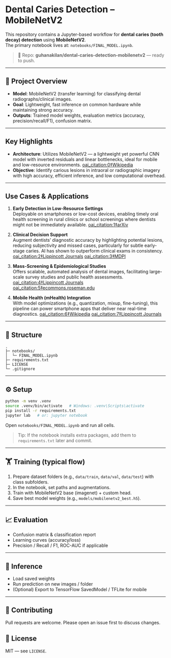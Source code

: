 # Dental Caries Detection – MobileNetV2

This repository contains a Jupyter-based workflow for **dental caries (tooth decay) detection** using **MobileNetV2**.  
The primary notebook lives at: `notebooks/FINAL_MODEL.ipynb`.

> 👋 Repo: **guhanakilan/dental-caries-detection-mobilenetv2** — ready to push.

---

## 🧭 Project Overview
- **Model**: MobileNetV2 (transfer learning) for classifying dental radiographs/clinical images.
- **Goal**: Lightweight, fast inference on common hardware while maintaining strong accuracy.
- **Outputs**: Trained model weights, evaluation metrics (accuracy, precision/recall/F1), confusion matrix.

---
##  Key Highlights

- **Architecture**: Utilizes MobileNetV2 — a lightweight yet powerful CNN model with inverted residuals and linear bottlenecks, ideal for mobile and low-resource environments.  [oai_citation:0‡Wikipedia](https://en.wikipedia.org/wiki/MobileNet?utm_source=chatgpt.com)
- **Objective**: Identify carious lesions in intraoral or radiographic imagery with high accuracy, efficient inference, and low computational overhead.

---

##  Use Cases & Applications

1. **Early Detection in Low-Resource Settings**  
   Deployable on smartphones or low-cost devices, enabling timely oral health screening in rural clinics or school screenings where dentists might not be immediately available.  [oai_citation:1‡arXiv](https://arxiv.org/abs/2308.15705?utm_source=chatgpt.com)

2. **Clinical Decision Support**  
   Augment dentists’ diagnostic accuracy by highlighting potential lesions, reducing subjectivity and missed cases, particularly for subtle early-stage caries. AI has shown to outperform clinical exams in consistency.  [oai_citation:2‡Lippincott Journals](https://journals.lww.com/jcde/fulltext/2025/05000/revolutionizing_the_diagnosis_of_dental_caries.2.aspx?utm_source=chatgpt.com) [oai_citation:3‡MDPI](https://www.mdpi.com/2306-5354/11/9/936?utm_source=chatgpt.com)

3. **Mass-Screening & Epidemiological Studies**  
   Offers scalable, automated analysis of dental images, facilitating large-scale survey studies and public health assessments.  [oai_citation:4‡Lippincott Journals](https://journals.lww.com/jcde/fulltext/2025/05000/revolutionizing_the_diagnosis_of_dental_caries.2.aspx?utm_source=chatgpt.com) [oai_citation:5‡ecommons.roseman.edu](https://ecommons.roseman.edu/cgi/viewcontent.cgi?article=1628&context=researchsymposium&utm_source=chatgpt.com)

4. **Mobile Health (mHealth) Integration**  
   With model optimizations (e.g., quantization, mixup, fine-tuning), this pipeline can power smartphone apps that deliver near real-time diagnostics.  [oai_citation:6‡Wikipedia](https://en.wikipedia.org/wiki/MobileNet?utm_source=chatgpt.com) [oai_citation:7‡Lippincott Journals](https://journals.lww.com/jcde/fulltext/2025/08000/artificial_intelligence_for_dental_caries.9.aspx?utm_source=chatgpt.com)

---

## 📁 Structure
```
.
├─ notebooks/
│  └─ FINAL_MODEL.ipynb
├─ requirements.txt
├─ LICENSE
└─ .gitignore
```

---

## ⚙️ Setup
```bash
python -m venv .venv
source .venv/bin/activate   # Windows: .venv\Scripts\activate
pip install -r requirements.txt
jupyter lab   # or: jupyter notebook
```
Open `notebooks/FINAL_MODEL.ipynb` and run all cells.

> Tip: If the notebook installs extra packages, add them to `requirements.txt` later and commit.

---

## 🏋️ Training (typical flow)
1. Prepare dataset folders (e.g., `data/train`, `data/val`, `data/test`) with class subfolders.
2. In the notebook, set paths and augmentations.
3. Train with MobileNetV2 base (imagenet) + custom head.
4. Save best model weights (e.g., `models/mobilenetv2_best.h5`).

---

## 📈 Evaluation
- Confusion matrix & classification report
- Learning curves (accuracy/loss)
- Precision / Recall / F1, ROC-AUC if applicable

---

## 🚀 Inference
- Load saved weights
- Run prediction on new images / folder
- (Optional) Export to TensorFlow SavedModel / TFLite for mobile

---

## 🤝 Contributing
Pull requests are welcome. Please open an issue first to discuss changes.

## 📝 License
MIT — see `LICENSE`.
